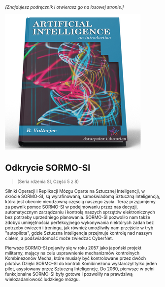 *[Znajdujesz podręcznik i otwierasz go na losowej stronie.]*

![Podręcznik SI](/resources/lore/textbookAI440.png)
# Odkrycie SORMO-SI
> (Seria rdzenia SI, Część 5 z 8)

Silniki Operacji i Replikacji Mózgu Oparte na Sztucznej Inteligencji, w skrócie SORMO-SI, są wyrafinowaną, samoświadomą Sztuczną Inteligencją, która jest obecnie nieodzowną częścią naszego życia. Teraz przyjumjemy za pewnik pomoc SORMO-SI w podejmowaniu przez nas decyzji, automatycznym zarządzaniu i kontrolą naszych sprzętów elektronicznych bez potrzeby uprzedniego planowania. SORMO-SI pozwoliło nam także zdobyć umiejętnościa perfekcyjnego wykonywania niektórych zadań bez potrzeby ćwiczeń i treningu, jak również umożliwiły nam przejście w tryb "autopilota", gdzie Sztuczna Inteligencja przejmuje kontrolę nad naszym ciałem, a podświadomość może zwiedzać CyberNet. 

Pierwsze SORMO-SI pojawiły się w roku 2057 jako japoński projekt militarny, mający na celu usprawnienie mechanizmów kontrolnych Kombinezonów Mecha, które musiały być kontrolowane przez dwóch pilotów. Dzięki SORMO-SI do kontroli Komibinezonu wystarczył tylko jeden pilot, asystowany przez Sztuczną Inteligencję. Do 2060, pierwsze w pełni funkcjonalne SORMO-SI były gotowe i pozwoliły na prawdziwą wielozadaniowość ludzkiego mózgu.
